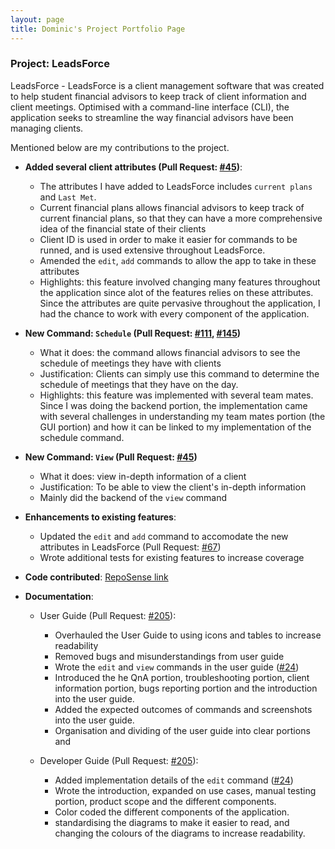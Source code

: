 ```yaml
---
layout: page
title: Dominic's Project Portfolio Page
---
```


### Project: LeadsForce

LeadsForce - LeadsForce is a client management software that was created to help student financial advisors to keep track of client information and client meetings. Optimised with a command-line interface (CLI), the application seeks to streamline the way financial advisors have been managing clients.

Mentioned below are my contributions to the project.

* **Added several client attributes (Pull Request: [#45](https://github.com/AY2122S1-CS2103T-T17-3/tp/pull/45))**:
  * The attributes I have added to LeadsForce includes `current plans` and `Last Met`. 
  * Current financial plans allows financial advisors to keep track of current financial plans, so that they can have a more comprehensive idea of the financial state of their clients
  * Client ID is used in order to make it easier for commands to be runned, and is used extensive throughout LeadsForce. 
  * Amended the `edit`, `add` commands to allow the app to take in these attributes
  * Highlights: this feature involved changing many features throughout the application since alot of the features relies on these attributes. Since the attributes are quite pervasive throughout the application, I had the chance to work with every component of the application.

* **New Command: `Schedule` (Pull Request: [#111](https://github.com/AY2122S1-CS2103T-T17-3/tp/pull/111), [#145](https://github.com/AY2122S1-CS2103T-T17-3/tp/pull/145))**
  * What it does: the command allows financial advisors to see the schedule of meetings they have with clients
  * Justification: Clients can simply use this command to determine the schedule of meetings that they have on the day.
  * Highlights: this feature was implemented with several team mates. Since I was doing the backend portion, the implementation came with several challenges in understanding my team mates portion (the GUI portion) and how it can be linked to my implementation of the schedule command. 

* **New Command: `View` (Pull Request: [#45](https://github.com/AY2122S1-CS2103T-T17-3/tp/pull/45/files))**
  * What it does: view in-depth information of a client
  * Justification: To be able to view the client's in-depth information 
  * Mainly did the backend of the `view` command

* **Enhancements to existing features**:
  * Updated the `edit` and `add` command to accomodate the new attributes in LeadsForce (Pull Request: [#67](https://github.com/AY2122S1-CS2103T-T17-3/tp/pull/67))
  * Wrote additional tests for existing features to increase coverage

* **Code contributed**: [RepoSense link](https://nus-cs2103-ay2122s1.github.io/tp-dashboard/?search=t17&sort=groupTitle&sortWithin=title&timeframe=commit&mergegroup=&groupSelect=groupByRepos&breakdown=true&checkedFileTypes=docs~functional-code~test-code~other&since=2021-09-17&tabOpen=true&tabType=authorship&tabAuthor=Domszy&tabRepo=AY2122S1-CS2103T-T17-3%2Ftp%5Bmaster%5D&authorshipIsMergeGroup=false&authorshipFileTypes=docs~functional-code~test-code~other&authorshipIsBinaryFileTypeChecked=false)

* **Documentation**:
  * User Guide (Pull Request: [#205](https://github.com/AY2122S1-CS2103T-T17-3/tp/pull/205)):
    * Overhauled the User Guide to using icons and tables to increase readability
    * Removed bugs and misunderstandings from user guide
    * Wrote the `edit` and `view` commands in the user guide ([#24](https://github.com/AY2122S1-CS2103T-T17-3/tp/pull/24))
    * Introduced the he QnA portion, troubleshooting portion, client information portion, bugs reporting portion and the introduction into the user guide.
    * Added the expected outcomes of commands and screenshots into the user guide.
    * Organisation and dividing of the user guide into clear portions and 


  * Developer Guide (Pull Request: [#205](https://github.com/AY2122S1-CS2103T-T17-3/tp/pull/205)):
    * Added implementation details of the `edit` command ([#24](https://github.com/AY2122S1-CS2103T-T17-3/tp/pull/24))
    * Wrote the introduction, expanded on use cases, manual testing portion, product scope and the different components.
    * Color coded the different components of the application.
    * standardising the diagrams to make it easier to read, and changing the colours of the diagrams to increase readability. 

